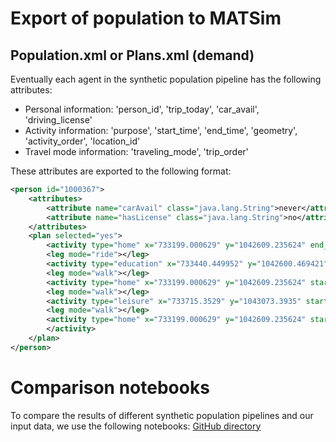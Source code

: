 # Export of population to MATSim

## Population.xml or Plans.xml (demand)

Eventually each agent in the synthetic population pipeline has the following attributes:
* Personal information: 'person_id', 'trip_today', 'car_avail', 'driving_license'
* Activity information: 'purpose', 'start_time', 'end_time', 'geometry', 'activity_order', 'location_id'
* Travel mode information: 'traveling_mode', 'trip_order'

These attributes are exported to the following format:
```xml
<person id="1000367">
	<attributes>
		<attribute name="carAvail" class="java.lang.String">never</attribute>
		<attribute name="hasLicense" class="java.lang.String">no</attribute>
	</attributes>
	<plan selected="yes">
		<activity type="home" x="733199.000629" y="1042609.235624" end_time="07:43:04" ></activity>
		<leg mode="ride"></leg>
		<activity type="education" x="733440.449952" y="1042600.469421" start_time="07:49:47" end_time="12:58:20" ></activity>
		<leg mode="walk"></leg>
		<activity type="home" x="733199.000629" y="1042609.235624" start_time="13:09:56" end_time="15:00:18" ></activity>
		<leg mode="walk"></leg>
		<activity type="leisure" x="733715.3529" y="1043073.3935" start_time="15:05:04" end_time="17:58:23" ></activity>
		<leg mode="walk"></leg>
		<activity type="home" x="733199.000629" y="1042609.235624" start_time="18:03:35" >
		</activity>
	</plan>
</person>
```

# Comparison notebooks

To compare the results of different synthetic population pipelines and our input data, we use the following notebooks:
[GitHub directory](https://github.com/MetacitySuite/Metacity-SynthPop/blob/master/synthesis/stats)

